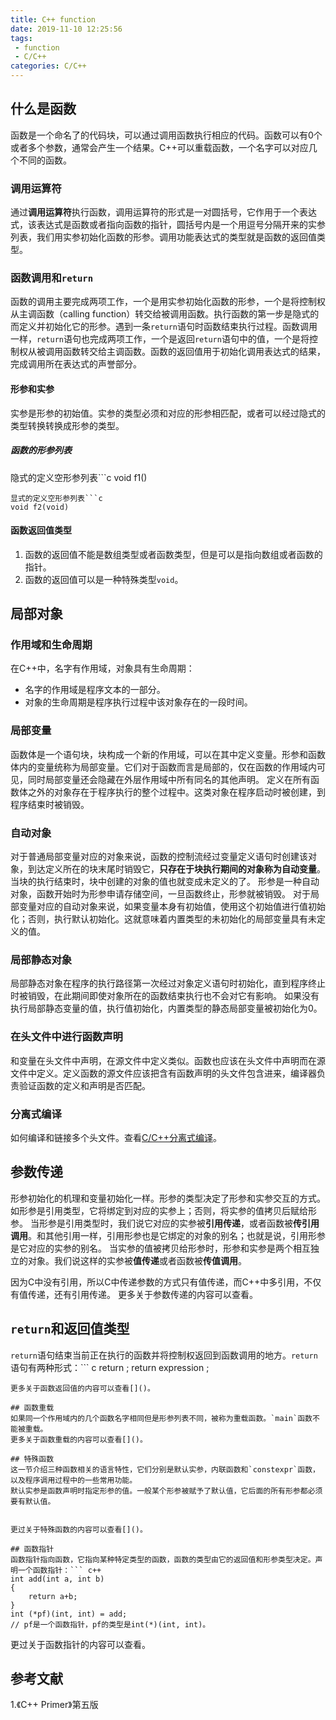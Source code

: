 ```yaml
---
title: C++ function
date: 2019-11-10 12:25:56
tags:
 - function
 - C/C++
categories: C/C++
---
```


## 什么是函数
函数是一个命名了的代码块，可以通过调用函数执行相应的代码。函数可以有0个或者多个参数，通常会产生一个结果。C++可以重载函数，一个名字可以对应几个不同的函数。

### 调用运算符
通过**调用运算符**执行函数，调用运算符的形式是一对圆括号，它作用于一个表达式，该表达式是函数或者指向函数的指针，圆括号内是一个用逗号分隔开来的实参列表，我们用实参初始化函数的形参。调用功能表达式的类型就是函数的返回值类型。

### 函数调用和`return`
函数的调用主要完成两项工作，一个是用实参初始化函数的形参，一个是将控制权从主调函数（calling function）转交给被调用函数。执行函数的第一步是隐式的而定义并初始化它的形参。遇到一条`return`语句时函数结束执行过程。函数调用一样，`return`语句也完成两项工作，一个是返回`return`语句中的值，一个是将控制权从被调用函数转交给主调函数。函数的返回值用于初始化调用表达式的结果，完成调用所在表达式的声誉部分。

#### 形参和实参
实参是形参的初始值。实参的类型必须和对应的形参相匹配，或者可以经过隐式的类型转换转换成形参的类型。

##### 函数的形参列表
隐式的定义空形参列表```c
void f1()
```
显式的定义空形参列表```c
void f2(void)
```

#### 函数返回值类型
1. 函数的返回值不能是数组类型或者函数类型，但是可以是指向数组或者函数的指针。
2. 函数的返回值可以是一种特殊类型`void`。

## 局部对象
### 作用域和生命周期
在C++中，名字有作用域，对象具有生命周期：
- 名字的作用域是程序文本的一部分。
- 对象的生命周期是程序执行过程中该对象存在的一段时间。

### 局部变量
函数体是一个语句块，块构成一个新的作用域，可以在其中定义变量。形参和函数体内的变量统称为局部变量。它们对于函数而言是局部的，仅在函数的作用域内可见，同时局部变量还会隐藏在外层作用域中所有同名的其他声明。
定义在所有函数体之外的对象存在于程序执行的整个过程中。这类对象在程序启动时被创建，到程序结束时被销毁。

### 自动对象
对于普通局部变量对应的对象来说，函数的控制流经过变量定义语句时创建该对象，到达定义所在的块末尾时销毁它，**只存在于块执行期间的对象称为自动变量**。当块的执行结束时，块中创建的对象的值也就变成未定义的了。
形参是一种自动对象，函数开始时为形参申请存储空间，一旦函数终止，形参就被销毁。
对于局部变量对应的自动对象来说，如果变量本身有初始值，使用这个初始值进行值初始化；否则，执行默认初始化。这就意味着内置类型的未初始化的局部变量具有未定义的值。

### 局部静态对象
局部静态对象在程序的执行路径第一次经过对象定义语句时初始化，直到程序终止时被销毁，在此期间即使对象所在的函数结束执行也不会对它有影响。
如果没有执行局部静态变量的值，执行值初始化，内置类型的静态局部变量被初始化为0。

### 在头文件中进行函数声明
和变量在头文件中声明，在源文件中定义类似。函数也应该在头文件中声明而在源文件中定义。定义函数的源文件应该把含有函数声明的头文件包含进来，编译器负责验证函数的定义和声明是否匹配。

### 分离式编译
如何编译和链接多个头文件。查看[C/C++分离式编译]()。

## 参数传递
形参初始化的机理和变量初始化一样。形参的类型决定了形参和实参交互的方式。如形参是引用类型，它将绑定到对应的实参上；否则，将实参的值拷贝后赋给形参。
当形参是引用类型时，我们说它对应的实参被**引用传递**，或者函数被**传引用调用**。和其他引用一样，引用形参也是它绑定的对象的别名；也就是说，引用形参是它对应的实参的别名。
当实参的值被拷贝给形参时，形参和实参是两个相互独立的对象。我们说这样的实参被**值传递**或者函数被**传值调用**。

因为C中没有引用，所以C中传递参数的方式只有值传递，而C++中多引用，不仅有值传递，还有引用传递。
更多关于参数传递的内容可以查看[]()。

## `return`和返回值类型
`return`语句结束当前正在执行的函数并将控制权返回到函数调用的地方。`return`语句有两种形式：``` c
return ;
return expression ;
```
更多关于函数返回值的内容可以查看[]()。

## 函数重载
如果同一个作用域内的几个函数名字相同但是形参列表不同，被称为重载函数。`main`函数不能被重载。
更多关于函数重载的内容可以查看[]()。

## 特殊函数
这一节介绍三种函数相关的语言特性，它们分别是默认实参，内联函数和`constexpr`函数，以及程序调用过程中的一些常用功能。
默认实参是函数声明时指定形参的值。一般某个形参被赋予了默认值，它后面的所有形参都必须要有默认值。


更过关于特殊函数的内容可以查看[]()。

## 函数指针
函数指针指向函数，它指向某种特定类型的函数，函数的类型由它的返回值和形参类型决定。声明一个函数指针：``` c++
int add(int a, int b)
{
    return a+b;
}
int (*pf)(int, int) = add;
// pf是一个函数指针，pf的类型是int(*)(int, int)。
```
更过关于函数指针的内容可以查看[]()。


## 参考文献
1.《C++ Primer》第五版
